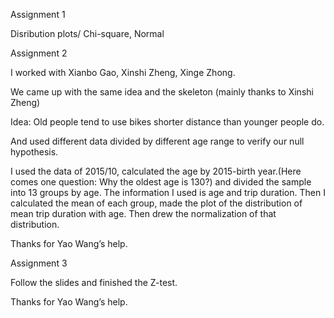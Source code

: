 Assignment 1 

Disribution plots/ Chi-square, Normal


Assignment 2

I worked with Xianbo Gao, Xinshi Zheng, Xinge Zhong.

We came up with the same idea and the skeleton (mainly thanks to Xinshi Zheng)


Idea: Old people tend to use bikes shorter distance than younger people do.


And used different data divided by different age range to verify our null hypothesis.

I used the data of 2015/10, calculated the age by 2015-birth year.(Here comes one question: Why the oldest age is 130?) and divided the sample into 13 groups by age. The information I used is age and trip duration. Then I calculated the mean of each group, made the plot of the distribution of mean trip duration with age. Then drew the normalization of that distribution.

Thanks for Yao Wang’s help.


Assignment 3

Follow the slides and finished the Z-test.

Thanks for Yao Wang’s help.

